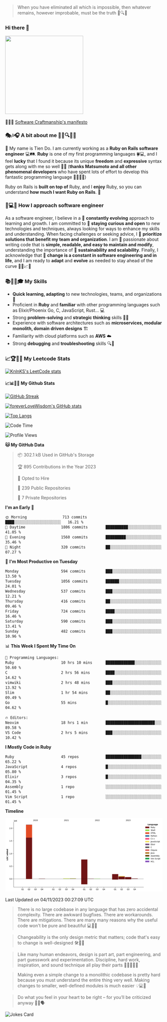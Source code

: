 > When you have eliminated all which is impossible, then whatever remains, however improbable, must be the truth 🤔🔍💡
### Hi there 👋

<!--
**foreverLoveWisdom/foreverLoveWisdom** is a ✨ _special_ ✨ repository because its `README.md` (this file) appears on your GitHub profile.

Here are some ideas to get you started:

- 🔭 I’m currently working on ...
- 🌱 I’m currently learning ...
- 👯 I’m looking to collaborate on ...
- 🤔 I’m looking for help with ...
- 💬 Ask me about ...
- 📫 How to reach me: ...
- 😄 Pronouns: ...
- ⚡ Fun fact: ...
-->

<img src="https://codecondo.com/wp-content/uploads/2017/09/railslogo.png" width="250" height="250">

 📜🔨🌟 [Software Craftmanship's manifesto](http://manifesto.softwarecraftsmanship.org/)

### 🎭🎶🎧 A bit about me 🕵️‍♀️🔍🕵️‍♂️
👋 My name is Tien Do. I am currently working as a **Ruby on Rails software engineer** 💻🛤️. **Ruby** is one of my first programming languages 🍀💻, and I feel **lucky** that I found it because its unique **freedom** and **expressive** syntax gets along with me so well 🤗💬 (**thanks Matsumoto and all other phenomenal developers** who have spent lots of effort to develop this fantastic programming language 🙏👨‍💻🌟)

Ruby on Rails is **built on top of** Ruby, and I **enjoy** Ruby, so you can understand **how much I want Ruby on Rails**. 🤩

### 🤔💻🔨 How I approach software engineer
As a software engineer, I believe in a 🔄 **constantly evolving** approach to learning and growth. I am committed to 🤔 **staying curious and open** to new technologies and techniques, always looking for ways to enhance my skills and understanding. When facing challenges or seeking advice, I 👥  **prioritize solutions that benefit my team and organization**. I am 🎉 passionate about writing code that is **simple, readable, and easy to maintain and modify**, understanding the importance of 🌱 **sustainability and scalability**. Finally, I acknowledge that 🌊 **change is a constant in software engineering and in life**, and I am ready to **adapt** and **evolve** as needed to stay ahead of the curve 🏃‍♂️📈🔄

### 📚🧑‍💻🎓 My Skills
- **Quick learning, adapting** to new technologies, teams, and organizations 🚀
- Proficient in **Ruby** and **familiar** with other programming languages such as Elixir/Phoenix Go, C, JavaScript, Rust... 💻
- Strong **problem-solving** and **strategic thinking** skills 🤔💡
- Experience with software architectures such as **microservices, modular monolith, domain driven designs** 🏗️
- Familiarity with cloud platforms such as **AWS** ☁️ 
- Strong **debugging** and **troubleshooting** skills 🔍🐞


### 📈🏆🧑‍💻 My Leetcode Stats
[![KnlnKS's LeetCode stats](https://leetcode-stats-six.vercel.app/?username=foreverLoveWisdom&theme=dark)](https://github.com/KnlnKS/leetcode-stats)

#### 📈📊👨‍💻  My Github Stats

[![GitHub Streak](https://github-readme-streak-stats.herokuapp.com/?user=foreverLoveWisdom&theme=dracula)](https://git.io/streak-stats)
&nbsp;
&nbsp;

[![foreverLoveWisdom's GitHub stats](https://github-readme-stats.vercel.app/api?username=foreverLoveWisdom&show_icons=true&theme=react&count_private=true)](https://github.com/anuraghazra/github-readme-stats)

[![Top Langs](https://github-readme-stats.vercel.app/api/top-langs/?username=foreverLoveWisdom&show_icons=true&theme=vue-dark)](https://github.com/anuraghazra/github-readme-stats)

<!--START_SECTION:waka-->
![Code Time](http://img.shields.io/badge/Code%20Time-2%2C466%20hrs%2036%20mins-blue)

![Profile Views](http://img.shields.io/badge/Profile%20Views-0-blue)

**🐱 My GitHub Data** 

> 📦 302.1 kB Used in GitHub's Storage 
 > 
> 🏆 895 Contributions in the Year 2023
 > 
> 💼 Opted to Hire
 > 
> 📜 239 Public Repositories 
 > 
> 🔑 7 Private Repositories 
 > 
**I'm an Early 🐤** 

```text
🌞 Morning                713 commits         ████░░░░░░░░░░░░░░░░░░░░░   16.21 % 
🌆 Daytime                1806 commits        ██████████░░░░░░░░░░░░░░░   41.05 % 
🌃 Evening                1560 commits        █████████░░░░░░░░░░░░░░░░   35.46 % 
🌙 Night                  320 commits         ██░░░░░░░░░░░░░░░░░░░░░░░   07.27 % 
```
📅 **I'm Most Productive on Tuesday** 

```text
Monday                   594 commits         ███░░░░░░░░░░░░░░░░░░░░░░   13.50 % 
Tuesday                  1056 commits        ██████░░░░░░░░░░░░░░░░░░░   24.01 % 
Wednesday                537 commits         ███░░░░░░░░░░░░░░░░░░░░░░   12.21 % 
Thursday                 416 commits         ██░░░░░░░░░░░░░░░░░░░░░░░   09.46 % 
Friday                   724 commits         ████░░░░░░░░░░░░░░░░░░░░░   16.46 % 
Saturday                 590 commits         ███░░░░░░░░░░░░░░░░░░░░░░   13.41 % 
Sunday                   482 commits         ███░░░░░░░░░░░░░░░░░░░░░░   10.96 % 
```


📊 **This Week I Spent My Time On** 

```text
💬 Programming Languages: 
Ruby                     10 hrs 10 mins      █████████████░░░░░░░░░░░░   50.60 % 
C                        2 hrs 56 mins       ████░░░░░░░░░░░░░░░░░░░░░   14.62 % 
vimwiki                  2 hrs 48 mins       ███░░░░░░░░░░░░░░░░░░░░░░   13.92 % 
Slim                     1 hr 54 mins        ██░░░░░░░░░░░░░░░░░░░░░░░   09.49 % 
Go                       55 mins             █░░░░░░░░░░░░░░░░░░░░░░░░   04.62 % 

🔥 Editors: 
Neovim                   18 hrs 1 min        ██████████████████████░░░   89.58 % 
VS Code                  2 hrs 5 mins        ███░░░░░░░░░░░░░░░░░░░░░░   10.42 % 
```

**I Mostly Code in Ruby** 

```text
Ruby                     45 repos            ████████████████░░░░░░░░░   65.22 % 
JavaScript               4 repos             █░░░░░░░░░░░░░░░░░░░░░░░░   05.80 % 
Elixir                   3 repos             █░░░░░░░░░░░░░░░░░░░░░░░░   04.35 % 
Assembly                 1 repo              ░░░░░░░░░░░░░░░░░░░░░░░░░   01.45 % 
Vim Script               1 repo              ░░░░░░░░░░░░░░░░░░░░░░░░░   01.45 % 
```



**Timeline**

![Lines of Code chart](https://raw.githubusercontent.com/foreverLoveWisdom/foreverLoveWisdom/main/assets/bar_graph.png)


 Last Updated on 04/11/2023 00:27:09 UTC
<!--END_SECTION:waka-->


> There is no large codebase in any language that has zero accidental complexity. There are awkward bugfixes. There are workarounds. There are mitigations.
> There are many many reasons why the useful code won't be pure and beautiful 💻🐞🤔

> Changeability is the only design metric that matters; code that's easy to change is well-designed 🛠️🔄🎨

> Like many human endeavors, design is part art, part engineering, and part guesswork and experimentation. Discipline, hard work, inspiration, and sound technique all play their parts 🎨🧑‍💻🔬🧪

> Mak­ing even a sim­ple change to a mono­lith­ic code­base is pret­ty hard because you must under­stand the entire thing very well. Mak­ing changes to small­er, well-defined mod­ules is much easier 💡💻🤔
 
 > Do what you feel in your heart to be right – for you’ll be criticized anyway 💖🙏🗣️ 
 
![Jokes Card](https://readme-jokes.vercel.app/api)
